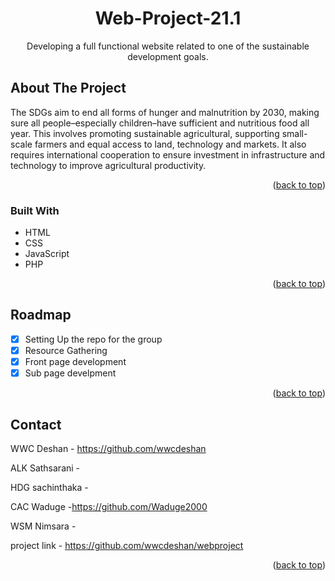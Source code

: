 <div id="top"></div>
<h1 align="center">Web-Project-21.1</h1>
<p align="center">Developing a full functional website related to one of the sustainable development goals. </p>



## About The Project
The SDGs aim to end all forms of hunger and malnutrition by 2030, making sure all people–especially children–have sufficient and nutritious food all year. This involves promoting sustainable agricultural, supporting small-scale farmers and equal access to land, technology and markets. It also requires international cooperation to ensure investment in infrastructure and technology to improve agricultural productivity.
 

<p align="right">(<a href="#top">back to top</a>)</p>

### Built With
* HTML
* CSS
* JavaScript
* PHP

<p align="right">(<a href="#top">back to top</a>)</p>

## Roadmap
- [x] Setting Up the repo for the group
- [x] Resource Gathering
- [x] Front page development
- [x] Sub page develpment

<p align="right">(<a href="#top">back to top</a>)</p>

## Contact
WWC Deshan - https://github.com/wwcdeshan

ALK Sathsarani -

HDG sachinthaka -

CAC Waduge -https://github.com/Waduge2000

WSM Nimsara -

project link - https://github.com/wwcdeshan/webproject








<p align="right">(<a href="#top">back to top</a>)</p>




